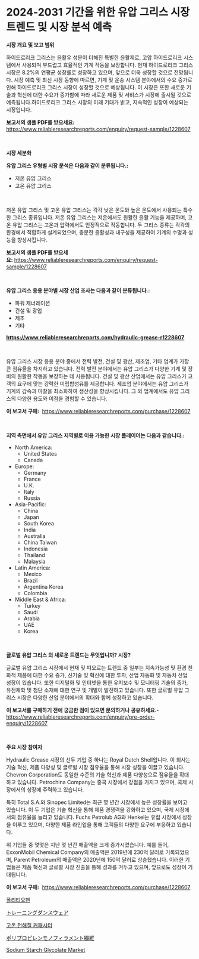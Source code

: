 <p><h1>2024-2031 기간을 위한 유압 그리스 시장 트렌드 및 시장 분석 예측</h1></p><p><strong>시장 개요 및 보고 범위</strong></p>
<p><p>하이드로리크 그리스는 윤활유 성분이 더해진 특별한 윤활제로, 고압 하이드로리크 시스템에서 사용되며 부드럽고 효율적인 기계 작동을 보장합니다. 현재 하이드로리크 그리스 시장은 8.2%의 연평균 성장률로 성장하고 있으며, 앞으로 더욱 성장할 것으로 전망됩니다. 시장 예측 및 최신 시장 동향에 따르면, 기계 및 운송 시스템 분야에서의 수요 증가로 인해 하이드로리크 그리스 시장이 성장할 것으로 예상됩니다. 이 시장은 또한 새로운 기술과 혁신에 대한 수요가 증가함에 따라 새로운 제품 및 서비스가 시장에 출시될 것으로 예측됩니다.하이드로리크 그리스 시장의 미래 기대가 밝고, 지속적인 성장이 예상되는 시장입니다.</p></p>
<p><strong>보고서의 샘플 PDF를 받으세요:</strong> <a href="https://www.reliableresearchreports.com/enquiry/request-sample/1228607">https://www.reliableresearchreports.com/enquiry/request-sample/1228607</a></p>
<p>&nbsp;</p>
<p><strong>시장 세분화</strong></p>
<p><strong>유압 그리스 유형별 시장 분석은 다음과 같이 분류됩니다.:</strong></p>
<p><ul><li>저온 유압 그리스</li><li>고온 유압 그리스</li></ul></p>
<p>&nbsp;</p>
<p><p>저온 유압 그리스 및 고온 유압 그리스는 각각 낮은 온도와 높은 온도에서 사용되는 특수한 그리스 종류입니다. 저온 유압 그리스는 저온에서도 원활한 윤활 기능을 제공하며, 고온 유압 그리스는 고온과 압력에서도 안정적으로 작동합니다. 두 그리스 종류는 각각의 환경에서 적합하게 설계되었으며, 충분한 윤활성과 내구성을 제공하여 기계의 수명과 성능을 향상시킵니다.</p></p>
<p><strong>보고서의 샘플 PDF를 받으세요:</strong>&nbsp;<a href="https://www.reliableresearchreports.com/enquiry/request-sample/1228607">https://www.reliableresearchreports.com/enquiry/request-sample/1228607</a></p>
<p>&nbsp;</p>
<p><strong> 유압 그리스 응용 분야별 시장 산업 조사는 다음과 같이 분류됩니다.:</strong></p>
<p><ul><li>파워 제너레이션</li><li>건설 및 광업</li><li>제조</li><li>기타</li></ul></p>
<p><strong><a href="https://www.reliableresearchreports.com/hydraulic-grease-r1228607">https://www.reliableresearchreports.com/hydraulic-grease-r1228607</a></strong></p>
<p>&nbsp;</p>
<p><p>유압 그리스 시장 응용 분야 중에서 전력 발전, 건설 및 광산, 제조업, 기타 업계가 가장 큰 점유율을 차지하고 있습니다. 전력 발전 분야에서는 유압 그리스가 다양한 기계 및 장비의 원활한 작동을 보장하는 데 사용됩니다. 건설 및 광산 산업에서는 유압 그리스가 고객의 요구에 맞는 강력한 미립합성유를 제공합니다. 제조업 분야에서는 유압 그리스가 기계의 감속과 마찰을 최소화하여 생산성을 향상시킵니다. 그 외 업계에서도 유압 그리스의 다양한 용도와 이점을 경험할 수 있습니다.</p></p>
<p><strong>이 보고서 구매:</strong>&nbsp; <a href="https://www.reliableresearchreports.com/purchase/1228607">https://www.reliableresearchreports.com/purchase/1228607</a></p>
<p>&nbsp;</p>
<p><strong>지역 측면에서 유압 그리스 지역별로 이용 가능한 시장 플레이어는 다음과 같습니다.:</strong></p>
<p><ul>
    <li>
        North America:
        <ul>
            <li>United States</li>
            <li>Canada</li>
        </ul>
    </li>
    <li>
        Europe:
        <ul>
            <li>Germany</li>
            <li>France</li>
            <li>U.K.</li>
            <li>Italy</li>
            <li>Russia</li>
        </ul>
    </li>
    <li>
        Asia-Pacific:
        <ul>
            <li>China</li>
            <li>Japan</li>
            <li>South Korea</li>
            <li>India</li>
            <li>Australia</li>
            <li>China Taiwan</li>
            <li>Indonesia</li>
            <li>Thailand</li>
            <li>Malaysia</li>
        </ul>
    </li>
    <li>
        Latin America:
        <ul>
            <li>Mexico</li>
            <li>Brazil</li>
            <li>Argentina Korea</li>
            <li>Colombia</li>
        </ul>
    </li>
    <li>
        Middle East & Africa:
        <ul>
            <li>Turkey</li>
            <li>Saudi</li>
            <li>Arabia</li>
            <li>UAE</li>
            <li>Korea</li>
        </ul>
    </li>
    </ul></p>
<p>&nbsp;</p>
<p><strong>글로벌 유압 그리스 의 새로운 트렌드는 무엇입니까? 시장?</strong></p>
<p><p>글로벌 유압 그리스 시장에서 현재 및 떠오르는 트렌드 중 일부는 지속가능성 및 환경 친화적 제품에 대한 수요 증가, 신기술 및 혁신에 대한 투자, 산업 자동화 및 자동차 산업 성장이 있습니다. 또한 디지털화 및 인터넷을 통한 유지보수 및 모니터링 기술의 증가, 유전체학 및 첨단 소재에 대한 연구 및 개발이 발전하고 있습니다. 또한 글로벌 유압 그리스 시장은 다양한 산업 분야에서의 확대와 함께 성장하고 있습니다.</p></p>
<p><strong>이 보고서를 구매하기 전에 궁금한 점이 있으면 문의하거나 공유하세요.</strong>- <a href="https://www.reliableresearchreports.com/enquiry/pre-order-enquiry/1228607">https://www.reliableresearchreports.com/enquiry/pre-order-enquiry/1228607</a></p>
<p>&nbsp;</p>
<p><strong>주요 시장 참여자</strong></p>
<p><p>Hydraulic Grease 시장의 선두 기업 중 하나는 Royal Dutch Shell입니다. 이 회사는 기술 혁신, 제품 다양성 및 글로벌 시장 점유율을 통해 시장 성장을 이끌고 있습니다. Chevron Corporation도 동일한 수준의 기술 혁신과 제품 다양성으로 점유율을 확대하고 있습니다. Petrochina Company는 중국 시장에서 강점을 가지고 있으며, 국제 시장에서의 성장에 주력하고 있습니다.</p><p>특히 Total S.A.와 Sinopec Limited는 최근 몇 년간 시장에서 높은 성장률을 보이고 있습니다. 이 두 기업은 기술 혁신을 통해 제품 경쟁력을 강화하고 있으며, 국제 시장에서의 점유율을 늘리고 있습니다. Fuchs Petrolub AG와 Henkel는 유럽 시장에서 성장을 이루고 있으며, 다양한 제품 라인업을 통해 고객들의 다양한 요구에 부응하고 있습니다.</p><p>위 기업들 중 몇몇은 지난 몇 년간 매출액을 크게 증가시켰습니다. 예를 들어, ExxonMobil Chemical Company의 매출액은 2019년에 230억 달러로 기록되었으며, Parent Petroleum의 매출액은 2020년에 150억 달러로 상승했습니다. 이러한 기업들은 제품 혁신과 글로벌 시장 진출을 통해 성과를 거두고 있으며, 앞으로도 성장이 기대됩니다.</p></p>
<p><strong>이 보고서 구매:</strong>&nbsp;&nbsp;<a href="https://www.reliableresearchreports.com/purchase/1228607">https://www.reliableresearchreports.com/purchase/1228607</a></p>
<p><p><a href="https://github.com/Maeennan456456/Market-Research-Report-List-1/blob/main/476534430043.md">폴리티오펜</a></p><p><a href="https://github.com/joaejkdzgyljvo6/Market-Research-Report-List-1/blob/main/371784932869.md">トレーニングダンスウェア</a></p><p><a href="https://medium.com/@hettiestehr/%EA%B3%A0%EC%98%A8-%EC%A0%84%ED%95%B4-%EC%BB%A4%ED%8C%A8%EC%8B%9C%ED%84%B0-%EC%8B%9C%EC%9E%A5-%EA%B7%9C%EB%AA%A8-%EC%8B%9C%EC%9E%A5-%EC%A0%84%EB%A7%9D-%EB%B0%8F-%EC%8B%9C%EC%9E%A5-%EC%98%88%EC%B8%A1-2024%EB%85%84%EB%B6%80%ED%84%B0-2031%EB%85%84%EA%B9%8C%EC%A7%80-debb2915726f">고온 전해질 커패시터</a></p><p><a href="https://medium.com/@saigekulas/%E3%83%9D%E3%83%AA%E3%83%97%E3%83%AD%E3%83%94%E3%83%AC%E3%83%B3%E3%83%A2%E3%83%8E%E3%83%95%E3%82%A3%E3%83%A9%E3%83%A1%E3%83%B3%E3%83%88%E7%B9%8A%E7%B6%AD%E5%B8%82%E5%A0%B4%E3%81%AF-%E5%B8%82%E5%A0%B4%E3%82%B7%E3%82%A7%E3%82%A2-%E3%82%B5%E3%82%A4%E3%82%BA-2031%E5%B9%B4%E3%81%BE%E3%81%A7%E3%81%AE%E4%BA%88%E6%B8%AC%E3%81%AB%E9%87%8D%E7%82%B9%E3%82%92%E7%BD%AE%E3%81%84%E3%81%A6%E3%81%84%E3%81%BE%E3%81%99-580d168025c0">ポリプロピレンモノフィラメント繊維</a></p><p><a href="https://issuu.com/reportprime-2/docs/sodium-starch-glycolate-market-size-2030.pptx">Sodium Starch Glycolate Market</a></p></p>